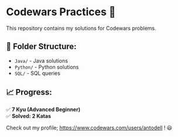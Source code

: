 # Codewars Practices 🚀

This repository contains my solutions for Codewars problems.

## 📂 Folder Structure:
- `Java/` - Java solutions
- `Python/` - Python solutions
- `SQL/` - SQL queries

## 📈 Progress:
✅ **7 Kyu (Advanced Beginner)**  
✅ **Solved: 2 Katas**  

Check out my profile; https://www.codewars.com/users/antodell ! 😃
